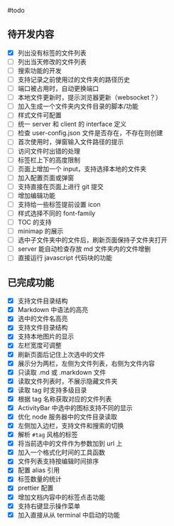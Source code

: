 #todo

## 待开发内容

- [x] 列出没有标签的文件列表
- [ ] 列出当天修改的文件列表
- [ ] 搜索功能的开发
- [ ] 支持记录之前使用过的文件夹的路径历史
- [ ] 端口被占用时，自动更换端口
- [ ] 本地文件更新时，提示浏览器更新（websocket？）
- [ ] 加入生成一个文件夹内文件目录的脚本/功能
- [ ] 样式文件可配置
- [ ] 统一 server 和 client 的 interface 定义
- [ ] 检查 user-config.json 文件是否存在，不存在则创建
- [ ] 首次使用时，弹窗输入文件路径的提示
- [ ] 访问文件时出错的处理
- [ ] 标签栏上下的高度限制
- [ ] 页面上增加一个 input，支持选择本地的文件夹
- [ ] 加入配置页面或弹窗
- [ ] 支持直接在页面上进行 git 提交
- [ ] 增加编辑功能
- [ ] 支持给一些标签提前设置 icon
- [ ] 样式选择不同的 font-family
- [ ] TOC 的支持
- [ ] minimap 的展示
- [ ] 选中子文件夹中的文件后，刷新页面保持子文件夹打开
- [ ] server 能自动检查存放 md 文件夹内的文件增删
- [ ] 直接运行 javascript 代码块的功能

## 已完成功能

- [x] 支持文件目录结构
- [x] Markdown 中语法的高亮
- [x] 选中的文件名高亮
- [x] 支持文件目录结构
- [x] 支持本地图片的显示
- [x] 左栏宽度可调整
- [x] 刷新页面后记住上次选中的文件
- [x] 展示分为两栏，左侧为文件列表，右侧为文件内容
- [x] 只读取 .md 或 .markdown 文件
- [x] 读取文件列表时，不展示隐藏文件夹
- [x] 读取 tag 时支持多级目录
- [x] 根据 tag 名称获取对应的文件列表
- [x] ActivityBar 中选中的图标支持不同的显示
- [x] 优化 node 服务器中的文件目录读取
- [x] 左侧加入边栏，支持文件和搜索的切换
- [x] 解析 `#tag` 风格的标签
- [x] 将当前选中的文件作为参数加到 url 上
- [x] 加入一个格式化时间的工具函数
- [x] 文件列表支持按编辑时间排序
- [x] 配置 alias 引用
- [x] 标签数量的统计
- [x] prettier 配置
- [x] 增加文档内容中的标签点击功能
- [x] 支持右键显示操作菜单
- [x] 加入直接从从 terminal 中启动的功能
